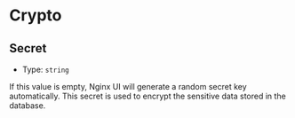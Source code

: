 # Crypto

## Secret
- Type: `string`

If this value is empty, Nginx UI will generate a random secret key automatically.
This secret is used to encrypt the sensitive data stored in the database.
